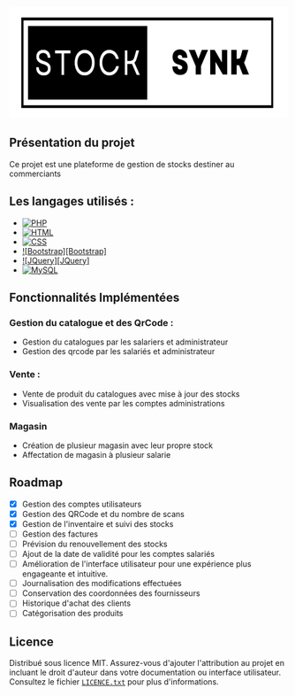 <img src="LOGO.png" alt="Description de l'image" width="700" height="200">

## Présentation du projet

Ce projet est une plateforme de gestion de stocks destiner au commerciants

## Les langages utilisés :
* [![PHP][PHP]][PHP-url]
* [![HTML][HTML]][HTML-url]
* [![CSS][CSS]][CSS-url]
* [![Bootstrap][Bootstrap]][Bootstrap-url]
* [![JQuery][JQuery]][JQuery-url]
* [![MySQL][MySQL]][MySQL-url]

## Fonctionnalités Implémentées

### Gestion du catalogue et des QrCode :
- Gestion du catalogues par les salariers et administrateur
- Gestion des qrcode par les salariés et administrateur

### Vente :
- Vente de produit du catalogues avec mise à jour des stocks
- Visualisation des vente par les comptes administrations

### Magasin
- Création de plusieur magasin avec leur propre stock
- Affectation de magasin à plusieur salarie

## Roadmap
- [x] Gestion des comptes utilisateurs
- [x] Gestion des QRCode et du nombre de scans
- [x] Gestion de l'inventaire et suivi des stocks
- [ ] Gestion des factures
- [ ] Prévision du renouvellement des stocks
- [ ] Ajout de la date de validité pour les comptes salariés
- [ ] Amélioration de l'interface utilisateur pour une expérience plus engageante et intuitive.
- [ ] Journalisation des modifications effectuées
- [ ] Conservation des coordonnées des fournisseurs
- [ ] Historique d'achat des clients
- [ ] Catégorisation des produits

## Licence

Distribué sous licence MIT. Assurez-vous d'ajouter l'attribution au projet en incluant le droit d'auteur dans votre documentation ou interface utilisateur. Consultez le fichier [`LICENCE.txt`](LICENCE.txt) pour plus d'informations.

<!-- MARKDOWN LINKS & IMAGES -->
[Bootstrap.com]: https://img.shields.io/badge/Bootstrap-7952B3?style=flat&logo=Bootstrap&logoColor=white
[JQuery.com]: https://img.shields.io/badge/jQuery-0769AD?style=flat&logo=jQuery&logoColor=white
[PHP]: https://img.shields.io/badge/PHP-777BB4?style=flat&logo=PHP&logoColor=white
[HTML]: https://img.shields.io/badge/HTML-E34F26?style=flat&logo=HTML5&logoColor=white
[CSS]: https://img.shields.io/badge/CSS-1572B6?style=flat&logo=CSS3&logoColor=white
[MySQL]: https://img.shields.io/badge/MySQL-4479A1?style=flat&logo=MySQL&logoColor=white

[Bootstrap-url]: https://getbootstrap.com/
[JQuery-url]: https://jquery.com/
[PHP-url]: https://www.php.net/
[HTML-url]: https://developer.mozilla.org/en-US/docs/Web/HTML
[CSS-url]: https://developer.mozilla.org/en-US/docs/Web/CSS
[MySQL-url]: https://www.mysql.com/